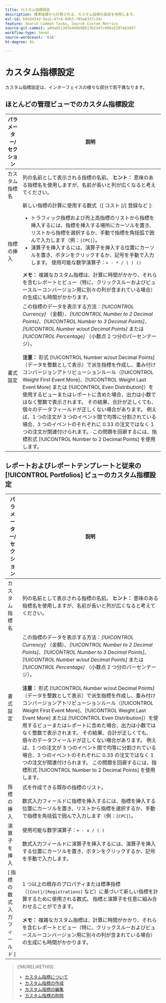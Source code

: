 ```yaml
---
title: カスタム指標設定
description: 標準指標から計算される、カスタム指標の設定を参照します。
exl-id: b9e8434d-5ea2-47cd-9d63-705a6337c34c
feature: Search Common Tasks, Search Custom Metrics
source-git-commit: a89a6513dfe468b98513b2d47c086a3107e63d47
workflow-type: tm+mt
source-wordcount: '616'
ht-degree: 0%

---
```


# カスタム指標設定

カスタム指標設定は、インターフェイスの様々な部分で若干異なります。

## ほとんどの管理ビューでのカスタム指標設定

| パラメーター/セクション | 説明 |
|----|----|
| カスタム指標名 | 列の名前として表示される指標の名前。 <b> ヒント：</b> 意味のある指標名を使用しますが、名前が長いと列が広くなると考えてください。 |
| 指標の挿入 | 新しい指標の計算に使用する数式（[ コスト ]/[ 登録など ]:<ul><li>トラフィック指標および売上高指標のリストから指標を挿入するには、指標を挿入する場所にカーソルを置き、リストから指標を選択するか、手動で指標を角括弧で囲んで入力します（例：`[CPC]`）。</li><li>演算子を挿入するには、演算子を挿入する位置にカーソルを置き、ボタンをクリックするか、記号を手動で入力します。 使用可能な数学演算子：`+ - * / ( ) ()`</li></ul><b> メモ：</b> 複雑なカスタム指標は、計算に時間がかかり、それらを含むレポートとビュー（特に、クリックスルーおよびビュースルーコンバージョン用に別々の列が含まれている場合）の生成にも時間がかかります。 |
| 書式設定 | この指標のデータを表示する方法：*[!UICONTROL Currency]* （金額）、*[!UICONTROL Number to 2 Decimal Points]*、*[!UICONTROL Number to 3 Decimal Points]*、*[!UICONTROL Number w/out Decimal Points]* または *[!UICONTROL Percentage]* （小数点 2 つ分のパーセンテージ）。<br><br><b> 注意：</b> 形式 [!UICONTROL Number w/out Decimal Points] （データを整数として表示）で派生指標を作成し、重み付けコンバージョンアトリビューションルール（[!UICONTROL Weight First Event More]、[!UICONTROL Weight Last Event More] または [!UICONTROL Even Distribution]）を使用するビューまたはレポートに含めた場合、出力は小数ではなく整数で表示されます。 その結果、合計が正しくても、個々のデータフィールドが正しくない場合があります。 例えば、1 つの注文が 3 つのイベント間で均等に分割されている場合、3 つのイベントのそれぞれに 0.33 の注文ではなく 1 つの注文が関連付けられます。 この問題を回避するには、指標形式 [!UICONTROL Number to 2 Decimal Points] を使用します。 |

## レポートおよびレポートテンプレートと従来の [!UICONTROL Portfolios] ビューのカスタム指標設定

| パラメーター/セクション | 説明 |
|----|----|
| カスタム指標名 | 列の名前として表示される指標の名前。 <b> ヒント：</b> 意味のある指標名を使用しますが、名前が長いと列が広くなると考えてください。 |
| 書式設定 | この指標のデータを表示する方法：*[!UICONTROL Currency]* （金額）、*[!UICONTROL Number to 2 Decimal Points]*、*[!UICONTROL Number to 3 Decimal Points]*、*[!UICONTROL Number w/out Decimal Points]* または *[!UICONTROL Percentage]* （小数点 2 つ分のパーセンテージ）。<br><br><b> 注意：</b> 形式 [!UICONTROL Number w/out Decimal Points] （データを整数として表示）で派生指標を作成し、重み付けコンバージョンアトリビューションルール（[!UICONTROL Weight First Event More]、[!UICONTROL Weight Last Event More] または [!UICONTROL Even Distribution]）を使用するビューまたはレポートに含めた場合、出力は小数ではなく整数で表示されます。 その結果、合計が正しくても、個々のデータフィールドが正しくない場合があります。 例えば、1 つの注文が 3 つのイベント間で均等に分割されている場合、3 つのイベントのそれぞれに 0.33 の注文ではなく 1 つの注文が関連付けられます。 この問題を回避するには、指標形式 [!UICONTROL Number to 2 Decimal Points] を使用します。 |
| 指標の挿入 | 式を作成できる既存の指標のリスト。<br><br> 数式入力フィールドに指標を挿入するには、指標を挿入する位置にカーソルを置き、リストから指標を選択するか、手動で指標を角括弧で囲んで入力します（例：`[CPC]`）。 |
| 演算子を挿入 | 使用可能な数学演算子：`+ - x / ( )`<br><br> 数式入力フィールドに演算子を挿入するには、演算子を挿入する位置にカーソルを置き、ボタンをクリックするか、記号を手動で入力します。 |
| [ 指標の数式入力フィールド ] | 1 つ以上の既存のプロパティまたは標準指標（`[Cost]/[Registrations]` など）に基づいて新しい指標を計算するために使用される数式。 指標と演算子を任意に組み合わせることができます。<br><br><b> メモ：</b> 複雑なカスタム指標は、計算に時間がかかり、それらを含むレポートとビュー（特に、クリックスルーおよびビュースルーコンバージョン用に別々の列が含まれている場合）の生成にも時間がかかります。 |

>[!MORELIKETHIS]
>
>* [ カスタム指標について ](custom-metric-about.md)
>* [ カスタム指標の作成 ](custom-metric-create.md)
>* [ カスタム指標の編集 ](custom-metric-edit.md)
>* [ カスタム指標の削除 ](custom-metric-delete.md)
